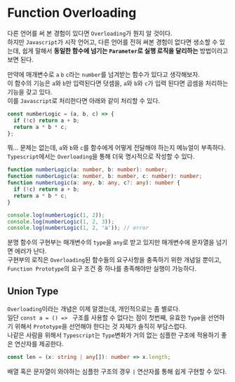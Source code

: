 # Function Overloading
다른 언어를 써 본 경험이 있다면 ```Overloading```가 뭔지 알 것이다.  
하지만 ```Javascript```가 시작 언어고, 다른 언어를 전혀 써본 경험이 없다면 생소할 수 있는데, 쉽게 말해서 **동일한 함수에 넘기는 ```Parameter```로 실행 로직을 달리하는** 방법이라고 보면 된다.

만약에 매개변수로 ```a``` ```b``` ```c```라는 ```number```를 넘겨받는 함수가 있다고 생각해보자.  
이 함수의 기능은 ```a```와 ```b```만 입력된다면 덧셈을, ```a```와 ```b```와 ```c```가 입력 된다면 곱셈을 처리하는 기능을 갖고 있다.  
이를 ```Javascript```로 처리한다면 아래와 같이 처리할 수 있다.
```javascript
const numberLogic = (a, b, c) => {
  if (!c) return a + b;
  return a * b * c;
};
```
뭐... 문제는 없는데, ```a```와 ```b```와 ```c```를 함수에게 어떻게 전달해야 하는지 메뉴얼이 부족하다.  
```Typescript```에서는 ```Overloading```을 통해 더욱 명시적으로 작성할 수 있다.
```typescript
function numberLogic(a: number, b: number): number;
function numberLogic(a: number, b: number, c: number): number;
function numberLogic(a: any, b: any, c?: any): number {
  if (!c) return a + b;
  return a * b * c;
}

console.log(numberLogic(1, 2));
console.log(numberLogic(1, 2, 3));
console.log(numberLogic(1, 2, 'a')); // error
```
분명 함수의 구현부는 매개변수의 ```type```을 ```any```로 받고 있지만 매개변수에 문자열을 넘기면 에러가 난다.  
구현부의 로직은 ```Overloading```된 함수들의 요구사항을 충족하기 위한 개념일 뿐이고, ```Function Prototype```의 요구 조건 중 하나를 충족해야만 실행이 가능하다.
## Union Type
```Overloading```이라는 개념은 이제 알겠는데, 개인적으로는 좀 별로다.  
일단 ```const a = () => ``` 구조를 사용할 수 없다는 점이 첫번째, 유효한 ```Type```을 선언하기 위해서 ```Prototype```을 선언해야 한다는 것 자체가 솔직히 부담스럽다.  
나같은 사람을 위해서 ```Typescript```는 ```Type```변화가 거의 없는 심플한 구조에 적용하기 좋은 연산자를 제공한다.
```typescript
const len = (x: string | any[]): number => x.length;
```
배열 혹은 문자열이 와야하는 심플한 구조의 경우 ```|``` 연산자를 통해 쉽게 구현할 수 있다.